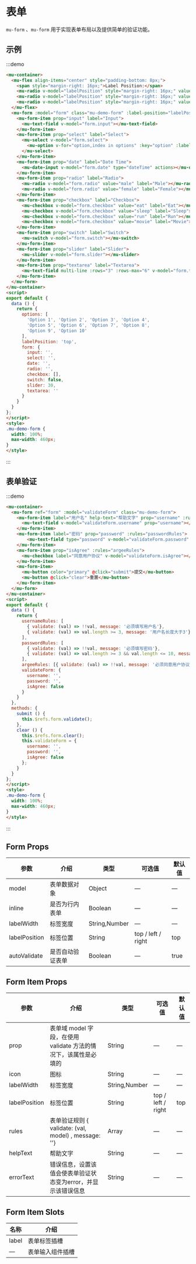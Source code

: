 # 表单

`mu-form` 、`mu-form` 用于实现表单布局以及提供简单的验证功能。

## 示例

:::demo
```html
<mu-container>
  <mu-flex align-items="center" style="padding-bottom: 8px;">
    <span style="margin-right: 16px;">Label Position:</span>
    <mu-radio v-model="labelPosition" style="margin-right: 16px;" value="top" label="Top"></mu-radio>
    <mu-radio v-model="labelPosition" style="margin-right: 16px;" value="left" label="Left"></mu-radio>
    <mu-radio v-model="labelPosition" style="margin-right: 16px;" value="right" label="Right"></mu-radio>
  </mu-flex>
  <mu-form :model="form" class="mu-demo-form" :label-position="labelPosition" label-width="100">
    <mu-form-item prop="input" label="Input">
      <mu-text-field v-model="form.input"></mu-text-field>
    </mu-form-item>
    <mu-form-item prop="select" label="Select">
      <mu-select v-model="form.select">
        <mu-option v-for="option,index in options" :key="option" :label="option" :value="option"></mu-option>
      </mu-select>
    </mu-form-item>
    <mu-form-item prop="date" label="Date Time">
      <mu-date-input v-model="form.date" type="dateTime" actions></mu-date-input>
    </mu-form-item>
    <mu-form-item prop="radio" label="Radio">
      <mu-radio v-model="form.radio" value="male" label="Male"></mu-radio>
      <mu-radio v-model="form.radio" value="female" label="Female"></mu-radio>
    </mu-form-item>
    <mu-form-item prop="checkbox" label="Checkbox">
      <mu-checkbox v-model="form.checkbox" value="eat" label="Eat"></mu-checkbox>
      <mu-checkbox v-model="form.checkbox" value="sleep" label="Sleep"></mu-checkbox>
      <mu-checkbox v-model="form.checkbox" value="run" label="Run"></mu-checkbox>
      <mu-checkbox v-model="form.checkbox" value="movie" label="Movie"></mu-checkbox>
    </mu-form-item>
    <mu-form-item prop="switch" label="Switch">
      <mu-switch v-model="form.switch"></mu-switch>
    </mu-form-item>
    <mu-form-item prop="slider" label="Slider">
      <mu-slider v-model="form.slider"></mu-slider>
    </mu-form-item>
    <mu-form-item prop="textarea" label="Textarea">
      <mu-text-field multi-line :rows="3" :rows-max="6" v-model="form.textarea"></mu-text-field>
    </mu-form-item>
  </mu-form>
</mu-container>
<script>
export default {
  data () {
    return {
      options: [
        'Option 1', 'Option 2', 'Option 3', 'Option 4',
        'Option 5', 'Option 6', 'Option 7', 'Option 8',
        'Option 9', 'Option 10'
      ],
      labelPosition: 'top',
      form: {
        input: '',
        select: '',
        date: '',
        radio: '',
        checkbox: [],
        switch: false,
        slider: 30,
        textarea: ''
      }
    }
  }
};
</script>
<style>
.mu-demo-form {
  width: 100%;
  max-width: 460px;
}
</style>
```
:::

## 表单验证

:::demo
```html
<mu-container>
  <mu-form ref="form" :model="validateForm" class="mu-demo-form">
    <mu-form-item label="用户名" help-text="帮助文字" prop="username" :rules="usernameRules">
      <mu-text-field v-model="validateForm.username" prop="username"></mu-text-field>
    </mu-form-item>
    <mu-form-item label="密码" prop="password" :rules="passwordRules">
        <mu-text-field type="password" v-model="validateForm.password" prop="password"></mu-text-field>
    </mu-form-item>
    <mu-form-item prop="isAgree" :rules="argeeRules">
      <mu-checkbox label="同意用户协议" v-model="validateForm.isAgree"></mu-checkbox>
    </mu-form-item>
    <mu-form-item>
      <mu-button color="primary" @click="submit">提交</mu-button>
      <mu-button @click="clear">重置</mu-button>
    </mu-form-item>
  </mu-form>
</mu-container>
<script>
export default {
  data () {
    return {
      usernameRules: [
        { validate: (val) => !!val, message: '必须填写用户名'},
        { validate: (val) => val.length >= 3, message: '用户名长度大于3'}
      ],
      passwordRules: [
        { validate: (val) => !!val, message: '必须填写密码'},
        { validate: (val) => val.length >= 3 && val.length <= 10, message: '密码长度大于3小于10'}
      ],
      argeeRules: [{ validate: (val) => !!val, message: '必须同意用户协议'}],
      validateForm: {
        username: '',
        password: '',
        isAgree: false
      }
    }
  },
  methods: {
    submit () {
      this.$refs.form.validate();
    },
    clear () {
      this.$refs.form.clear();
      this.validateForm = {
        username: '',
        password: '',
        isAgree: false
      };
    }
  }
};
</script>
<style>
.mu-demo-form {
  width: 100%;
  max-width: 460px;
}
</style>
```
:::

## Form Props

| 参数 | 介绍 | 类型 | 可选值 | 默认值 |
|------|------|------|------|------|
| model | 表单数据对象 | Object | — | — |
| inline | 是否为行内表单 | Boolean | — | — |
| labelWidth | 标签宽度 |  String,Number | — | — |
| labelPosition | 标签位置 | String | top / left / right | top |
| autoValidate | 是否自动验证表单 | Boolean | — | true |

## Form Item Props

| 参数 | 介绍 | 类型 | 可选值 | 默认值 |
|------|------|------|------|------|
| prop | 表单域 model 字段，在使用 validate 方法的情况下，该属性是必填的 | String | — | — |
| icon | 图标 | String | — | — |
| labelWidth | 标签宽度 |  String,Number | — | — |
| labelPosition | 标签位置 | String | top / left / right | top |
| rules | 表单验证规则 { validate: (val, model) , message: ''} | Array | — | — |
| helpText | 帮助文字 | String | — | — |
| errorText | 错误信息，设置该值会使表单验证状态变为error，并显示该错误信息 | String | — | — |

## Form Item Slots

| 名称 | 介绍 |
|------|------|
| label | 表单标签插槽 |
| — | 表单输入组件插槽 |

<script>
export default {
  data () {
    return {
      options: [
        'Option 1', 'Option 2', 'Option 3', 'Option 4',
        'Option 5', 'Option 6', 'Option 7', 'Option 8',
        'Option 9', 'Option 10'
      ],
      labelPosition: 'top',
      form: {
        input: '',
        select: '',
        date: '',
        radio: '',
        checkbox: [],
        switch: false,
        slider: 30,
        textarea: ''
      },
      usernameRules: [
        { validate: (val) => !!val, message: '必须填写用户名'},
        { validate: (val) => val.length >= 3, message: '用户名长度大于3'}
      ],
      passwordRules: [
        { validate: (val) => !!val, message: '必须填写密码'},
        { validate: (val) => val.length >= 3 && val.length <= 10, message: '密码长度大于3小于10'}
      ],
      argeeRules: [{ validate: (val) => !!val, message: '必须同意用户协议'}],
      validateForm: {
        username: '',
        password: '',
        isAgree: false
      }
    }
  },
  methods: {
    submit () {
      this.$refs.form.validate();
    },
    clear () {
      this.$refs.form.clear();
      this.validateForm = {
        username: '',
        password: '',
        isAgree: false
      };
    }
  }
};
</script>
<style>
.mu-demo-form {
  width: 100%;
  max-width: 460px;
}
</style>
